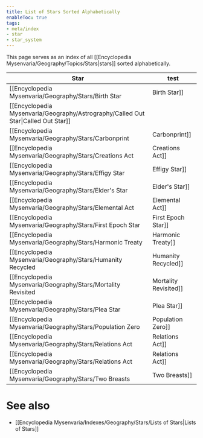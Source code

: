 ```yaml
---
title: List of Stars Sorted Alphabetically
enableToc: true
tags:
- meta/index
- star
- star_system
---
```


This page serves as an index of all [[Encyclopedia Mysenvaria/Geography/Topics/Stars|stars]] sorted alphabetically.

| Star                                                                                       | test |
| ------------------------------------------------------------------------------------------ | ---- |
| [[Encyclopedia Mysenvaria/Geography/Stars/Birth Star|Birth Star]]                   |      |
| [[Encyclopedia Mysenvaria/Geography/Astrography/Called Out Star\|Called Out Star]]         |      |
| [[Encyclopedia Mysenvaria/Geography/Stars/Carbonprint|Carbonprint]]                 |      |
| [[Encyclopedia Mysenvaria/Geography/Stars/Creations Act|Creations Act]]             |      |
| [[Encyclopedia Mysenvaria/Geography/Stars/Effigy Star|Effigy Star]]                 |      |
| [[Encyclopedia Mysenvaria/Geography/Stars/Elder's Star|Elder's Star]]               |      |
| [[Encyclopedia Mysenvaria/Geography/Stars/Elemental Act|Elemental Act]]             |      |
| [[Encyclopedia Mysenvaria/Geography/Stars/First Epoch Star|First Epoch Star]]       |      |
| [[Encyclopedia Mysenvaria/Geography/Stars/Harmonic Treaty|Harmonic Treaty]]         |      |
| [[Encyclopedia Mysenvaria/Geography/Stars/Humanity Recycled|Humanity Recycled]]     |      |
| [[Encyclopedia Mysenvaria/Geography/Stars/Mortality Revisited|Mortality Revisited]] |      |
| [[Encyclopedia Mysenvaria/Geography/Stars/Plea Star|Plea Star]]                     |      |
| [[Encyclopedia Mysenvaria/Geography/Stars/Population Zero|Population Zero]]         |      |
| [[Encyclopedia Mysenvaria/Geography/Stars/Relations Act|Relations Act]]             |      |
| [[Encyclopedia Mysenvaria/Geography/Stars/Relations Act|Relations Act]]             |      |
| [[Encyclopedia Mysenvaria/Geography/Stars/Two Breasts|Two Breasts]]                 |      |

# See also
- [[Encyclopedia Mysenvaria/Indexes/Geography/Stars/Lists of Stars|Lists of Stars]]
